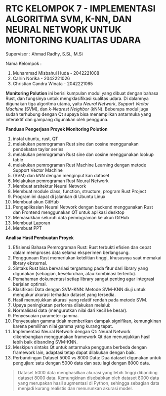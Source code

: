 # RTC KELOMPOK 7 - IMPLEMENTASI ALGORITMA SVM, K-NN, DAN NEURAL NETWORK UNTUK MONITORING KUALITAS UDARA

Supervisor : Ahmad Radhy, S.Si., M.Si

Nama Kelompok :

1. Muhammad Misbahul Huda - 2042221008
2. Calrin Norika - 2042221026
3. Christian Candra Winata - 2042221065

**Monitoring Polution** ini berisi kumpulan modul yang dibuat dengan bahasa Rust, dan fungsinya untuk mengklasifikasi kualitas udara. Di dalamnya digunakan tiga algoritma utama, yaitu *Neural Network*, *Support Vector Machine* (SVM), dan *k-Nearest Neighbor* (kNN). Beberapa modul juga sudah terhubung dengan Qt supaya bisa menampilkan antarmuka yang interaktif dan gampang digunakan oleh pengguna.

**Panduan Pengerjaan Proyek Monitoring Polution**

1. instal ubuntu, rust, QT
2. melakukan pemrograman Rust sine dan cosine menggunakan pendekatan taylor series
3. melakukan pemrograman Rust sine dan cosine menggunakan lookup table
4. melakukan pemrograman Rust Machine Learning dengan metode Support Vector Machine
5. (SVM) dan kNN dengan menginput kan dataset
6. Melakukan pemrograman Rust Neural Network
7. Membuat arsitektur Neural Network 
8. Membuat module class, function, structure, program Rust Project
9. Program ini dapat di jalankan di Ubuntu Linux
10. Membuat akun GitHub
11. Pengaplikasian Neural Network dengan backend menggunakan Rust dan Frontend menggunakan QT untuk aplikasi desktop 
12. Memasukkan seluruh data pemrograman ke akun GitHub
13. Membuat Laporan
14. Membuat PPT
    
**Analisa Hasil Pembuatan Proyek**

1. Efisiensi Bahasa Pemrograman Rust: Rust terbukti efisien dan cepat dalam memproses data selama eksperimen berlangsung.
2. Penggunaan Rust memerlukan ketelitian tinggi, khususnya saat memakai library eksternal.
3. Sintaks Rust bisa bervariasi tergantung pada fitur dari library yang digunakan (sebagian, keseluruhan, atau kombinasi tertentu).
4. Pemahaman dokumentasi setiap library sangat penting agar integrasi berjalan optimal.
5. Klasifikasi Data dengan SVM-KNN: Metode SVM-KNN diuji untuk mengukur akurasi terhadap dataset yang tersedia.
6. Hasil menunjukkan akurasi yang relatif rendah pada metode SVM.
7. Upaya peningkatan performa dilakukan melalui:
8. Normalisasi data (mengurutkan nilai dari kecil ke besar).
9. Penyesuaian parameter gamma.
10. Penyesuaian gamma tidak memberikan dampak signifikan, kemungkinan karena pemilihan nilai gamma yang kurang tepat.
11. Implementasi Neural Network dengan Qt: Neural Network dikembangkan menggunakan framework Qt dan menunjukkan hasil lebih baik dibanding SVM-KNN.
12. Meskipun sintaks Qt untuk antarmuka pengguna berbeda dengan framework lain, adaptasi tetap dapat dilakukan dengan baik.
13. Perbandingan Dataset 5000 vs 8000 Data: Dua dataset digunakan untuk pengujian: satu dengan 5000 data dan satu lagi dengan 8000 data.
> Dataset 5000 data menghasilkan akurasi yang lebih tinggi dibanding dataset 8000 data.
> Kemungkinan disebabkan oleh dataset 8000 data yang merupakan hasil augmentasi di Python, sehingga sebagian data menjadi kurang realistis dan menurunkan akurasi model.

